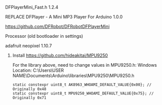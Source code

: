 DFPlayerMini_Fast.h
1.2.4

REPLACE
DFPlayer - A Mini MP3 Player For Arduino
1.0.0

https://github.com/DFRobot/DFRobotDFPlayerMini


Processor (old bootloader in settings)

adafruit neopixel 1.10.7



1. Install https://github.com/hideakitai/MPU9250

    For the library above, need to change values in MPU9250.h:
    Windows Location: C:\Users\USER NAME\Documents\Arduino\libraries\MPU9250\MPU9250.h
    ```
    static constexpr uint8_t AK8963_WHOAMI_DEFAULT_VALUE{0x00}; // Originally 0x48
    static constexpr uint8_t MPU9250_WHOAMI_DEFAULT_VALUE{0x75}; // Originally 0x71